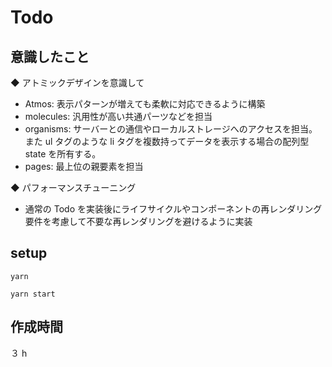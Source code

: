 # Todo

## 意識したこと

◆ アトミックデザインを意識して

- Atmos: 表示パターンが増えても柔軟に対応できるように構築
- molecules: 汎用性が高い共通パーツなどを担当
- organisms: サーバーとの通信やローカルストレージへのアクセスを担当。また ul タグのような li タグを複数持ってデータを表示する場合の配列型 state を所有する。
- pages: 最上位の親要素を担当

◆ パフォーマンスチューニング

- 通常の Todo を実装後にライフサイクルやコンポーネントの再レンダリング要件を考慮して不要な再レンダリングを避けるように実装

## setup

```
yarn
```

```
yarn start
```

## 作成時間

３ h
